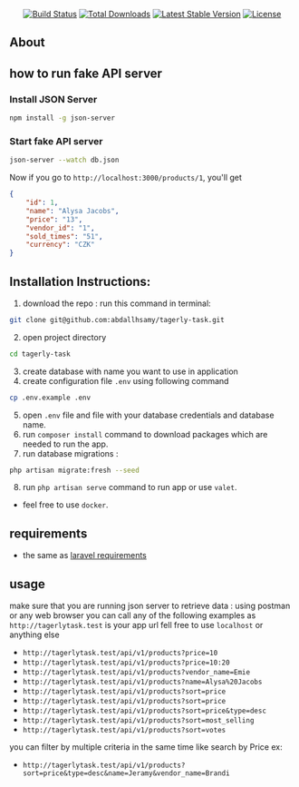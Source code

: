 <p align="center">
<a href="https://travis-ci.org/laravel/framework"><img src="https://travis-ci.org/laravel/framework.svg" alt="Build Status"></a>
<a href="https://packagist.org/packages/laravel/framework"><img src="https://img.shields.io/packagist/dt/laravel/framework" alt="Total Downloads"></a>
<a href="https://packagist.org/packages/laravel/framework"><img src="https://img.shields.io/packagist/v/laravel/framework" alt="Latest Stable Version"></a>
<a href="https://packagist.org/packages/laravel/framework"><img src="https://img.shields.io/packagist/l/laravel/framework" alt="License"></a>
</p>

## About

## how to run fake API server

### Install JSON Server

```bash
npm install -g json-server
```

### Start fake API server

```bash
json-server --watch db.json
```

Now if you go to `http://localhost:3000/products/1`, you'll get

```json
{
    "id": 1,
    "name": "Alysa Jacobs",
    "price": "13",
    "vendor_id": "1",
    "sold_times": "51",
    "currency": "CZK"
}
```

## Installation Instructions:

1. download the repo : run this command in terminal:
```bash 
git clone git@github.com:abdallhsamy/tagerly-task.git
```
2. open project directory
```bash
cd tagerly-task
```
3. create database with name you want to use in application
4. create configuration file `.env` using following command
```bash
cp .env.example .env
```
5. open `.env` file and file with your database credentials and database name.
6. run `composer install` command to download packages which are needed to run the app.
7. run database migrations :
```bash
php artisan migrate:fresh --seed
```
8. run `php artisan serve` command to run app or use `valet`.

- feel free to use `docker`.
## requirements


- the same as [laravel requirements](https://laravel.com/docs/7.x/installation#server-requirements)



## usage
 make sure that you are running json server to retrieve data :
 using postman or any web browser you can call any of the following examples   as `http://tagerlytask.test` is your app url fell free to use `localhost` or anything else
 -  `http://tagerlytask.test/api/v1/products?price=10`
 -  `http://tagerlytask.test/api/v1/products?price=10:20`
 -  `http://tagerlytask.test/api/v1/products?vendor_name=Emie`
 -  `http://tagerlytask.test/api/v1/products?name=Alysa%20Jacobs`
 -  `http://tagerlytask.test/api/v1/products?sort=price`
 -  `http://tagerlytask.test/api/v1/products?sort=price`
 -  `http://tagerlytask.test/api/v1/products?sort=price&type=desc`
 -  `http://tagerlytask.test/api/v1/products?sort=most_selling`
 -  `http://tagerlytask.test/api/v1/products?sort=votes`

you can filter by multiple criteria in the same time like search by Price ex:
 -  `http://tagerlytask.test/api/v1/products?sort=price&type=desc&name=Jeramy&vendor_name=Brandi`

